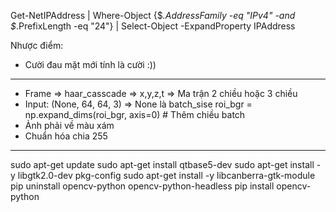 Get-NetIPAddress | Where-Object {$_.AddressFamily -eq "IPv4" -and $_.PrefixLength -eq "24"} | Select-Object -ExpandProperty IPAddress

Nhược điểm: 
- Cười đau mặt mới tính là cười :))

------------------------------------------------------------------------------

- Frame => haar_casscade => x,y,z,t => Ma trận 2 chiều hoặc 3 chiều
- Input: (None, 64, 64, 3) => None là batch_sise
    roi_bgr = np.expand_dims(roi_bgr, axis=0)  # Thêm chiều batch
- Ảnh phải về màu xám
- Chuẩn hóa chia 255

-------------------------------------------------------------------------------
sudo apt-get update
sudo apt-get install qtbase5-dev
sudo apt-get install -y libgtk2.0-dev pkg-config
sudo apt-get install -y libcanberra-gtk-module
pip uninstall opencv-python opencv-python-headless
pip install opencv-python